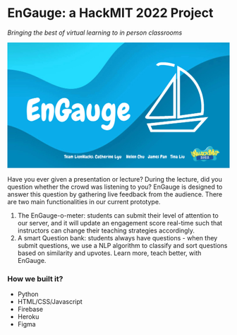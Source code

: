 # EnGauge: a HackMIT 2022 Project
*Bringing the best of virtual learning to in person classrooms*

![image info](./UI_design/title.png)

Have you ever given a presentation or lecture? During the lecture, did you question whether the crowd was listening to you? EnGauge is designed to answer this question by gathering live feedback from the audience. There are two main functionalities in our current prototype. 
1. The EnGauge-o-meter: students can submit their level of attention to our server, and it will update an engagement score real-time such that instructors can change their teaching strategies accordingly. 
2. A smart Question bank: students always have questions - when they submit questions, we use a NLP algorithm to classify and sort questions based on similarity and upvotes. Learn more, teach better, with EnGauge.

### How we built it?
- Python
- HTML/CSS/Javascript
- Firebase
- Heroku
- Figma

